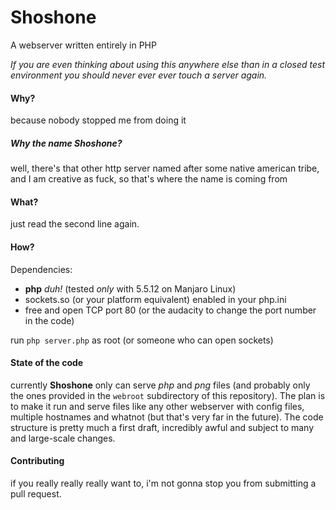 Shoshone
========

A webserver written entirely in PHP

_If you are even thinking about using this anywhere else than in a closed test environment you should never ever ever touch a server again._

#### Why?
because nobody stopped me from doing it  
##### Why the name _Shoshone_?
well, there's that other http server named after some native american tribe, and I am creative as fuck, so that's where the name is coming from

#### What?
just read the second line again.

#### How?
Dependencies:
* __php__ _duh!_ (tested _only_ with 5.5.12 on Manjaro Linux)
* sockets.so (or your platform equivalent) enabled in your php.ini 
* free and open TCP port 80 (or the audacity to change the port number in the code)


run `php server.php` as root (or someone who can open sockets)

#### State of the code
currently __Shoshone__ only can serve _php_ and _png_ files (and probably only the ones provided in the `webroot` subdirectory of this repository). The plan is to make it run and serve files like any other webserver with config files, multiple hostnames and whatnot (but that's very far in the future). The code structure is pretty much a first draft, incredibly awful and subject to many and large-scale changes.

#### Contributing
if you really really really want to, i'm not gonna stop you from submitting a pull request.
